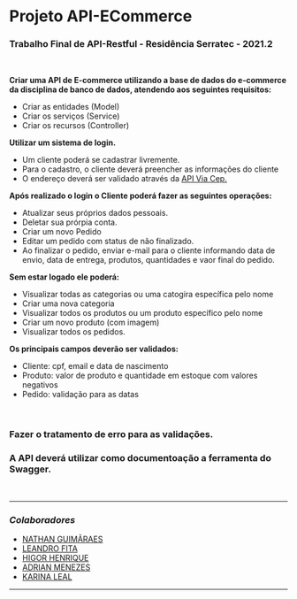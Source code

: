 # **Projeto API-ECommerce**

### Trabalho Final de API-Restful - Residência Serratec - 2021.2

<br>

**Criar uma API de E-commerce utilizando a base de dados do e-commerce da disciplina de banco de dados, atendendo aos seguintes requisitos:**

- Criar as entidades (Model)
- Criar os serviços (Service)
- Criar os recursos (Controller)

**Utilizar um sistema de login.**

- Um cliente poderá se cadastrar livremente.
- Para o cadastro, o cliente deverá preencher as informações do cliente
- O endereço deverá ser validado através da [API Via Cep.](https://viacep.com.br/)

**Após realizado o login o Cliente poderá fazer as seguintes operações:**

- Atualizar seus próprios dados pessoais.
- Deletar sua prórpia conta.
- Criar um novo Pedido
- Editar um pedido com status de não finalizado.
- Ao finalizar o pedido, enviar e-mail para o cliente informando data de envio, data de entrega, produtos, quantidades e vaor final do pedido.

**Sem estar logado ele poderá:**

- Visualizar todas as categorias ou uma catogira específica pelo nome
- Criar uma nova categoria
- Visualizar todos os produtos ou um produto específico pelo nome
- Criar um novo produto (com imagem)
- Visualizar todos os pedidos.

**Os principais campos deverão ser validados:**

- Cliente: cpf, email e data de nascimento
- Produto: valor de produto e quantidade em estoque com valores negativos
- Pedido: validação para as datas

<br>

### **Fazer o tratamento de erro para as validações.**

### **A API deverá utilizar como documentoação a ferramenta do Swagger.**

<br>

---

### _Colaboradores_

- [NATHAN GUIMÃRAES](https://github.com/nathan-guimaraes)
- [LEANDRO FITA](https://github.com/leandrofita)
- [HIGOR HENRIQUE](https://github.com/HigorHenriq)
- [ADRIAN MENEZES](https://github.com/AdrianMSilva)
- [KARINA LEAL](https://github.com/Kakaleal)

---
